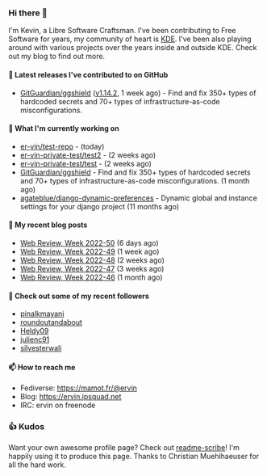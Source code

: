 ### Hi there 👋

I'm Kevin, a Libre Software Craftsman. I've been contributing to Free Software for years,
my community of heart is [KDE](https://kde.org). I've been also playing around with various
projects over the years inside and outside KDE. Check out my blog to find out more.

#### 🔭 Latest releases I've contributed to on GitHub

- [GitGuardian/ggshield](https://github.com/GitGuardian/ggshield) ([v1.14.2](https://github.com/GitGuardian/ggshield/releases/tag/v1.14.2), 1 week ago) - Find and fix 350&#43; types of hardcoded secrets and 70&#43; types of infrastructure-as-code misconfigurations.

#### 🌱 What I'm currently working on

- [er-vin/test-repo](https://github.com/er-vin/test-repo) -  (today)
- [er-vin-private-test/test2](https://github.com/er-vin-private-test/test2) -  (2 weeks ago)
- [er-vin-private-test/test](https://github.com/er-vin-private-test/test) -  (2 weeks ago)
- [GitGuardian/ggshield](https://github.com/GitGuardian/ggshield) - Find and fix 350&#43; types of hardcoded secrets and 70&#43; types of infrastructure-as-code misconfigurations. (1 month ago)
- [agateblue/django-dynamic-preferences](https://github.com/agateblue/django-dynamic-preferences) - Dynamic global and instance settings for your django project (11 months ago)

#### 📜 My recent blog posts

- [Web Review, Week 2022-50](https://ervin.ipsquad.net/blog/2022/12/16/web-review-week-2022-50/) (6 days ago)
- [Web Review, Week 2022-49](https://ervin.ipsquad.net/blog/2022/12/09/web-review-week-2022-49/) (1 week ago)
- [Web Review, Week 2022-48](https://ervin.ipsquad.net/blog/2022/12/02/web-review-week-2022-48/) (2 weeks ago)
- [Web Review, Week 2022-47](https://ervin.ipsquad.net/blog/2022/11/25/web-review-week-2022-47/) (3 weeks ago)
- [Web Review, Week 2022-46](https://ervin.ipsquad.net/blog/2022/11/18/web-review-week-2022-46/) (1 month ago)

#### 👯 Check out some of my recent followers

- [pinalkmayani](https://github.com/pinalkmayani)
- [roundoutandabout](https://github.com/roundoutandabout)
- [Heldy09](https://github.com/Heldy09)
- [julienc91](https://github.com/julienc91)
- [silvesterwali](https://github.com/silvesterwali)

#### 📫 How to reach me

- Fediverse: https://mamot.fr/@ervin
- Blog: https://ervin.ipsquad.net
- IRC: ervin on freenode

### 👍 Kudos

Want your own awesome profile page? Check out [readme-scribe](https://github.com/muesli/readme-scribe)!
I'm happily using it to produce this page. Thanks to Christian Muehlhaeuser for all the hard work.

